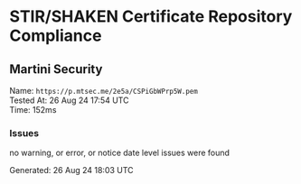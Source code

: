 # STIR/SHAKEN Certificate Repository Compliance

## Martini Security

Name: `https://p.mtsec.me/2e5a/CSPiGbWPrp5W.pem`\
Tested At: 26 Aug 24 17:54 UTC\
Time: 152ms

### Issues

no warning, or error, or notice date level issues were found

Generated: 26 Aug 24 18:03 UTC